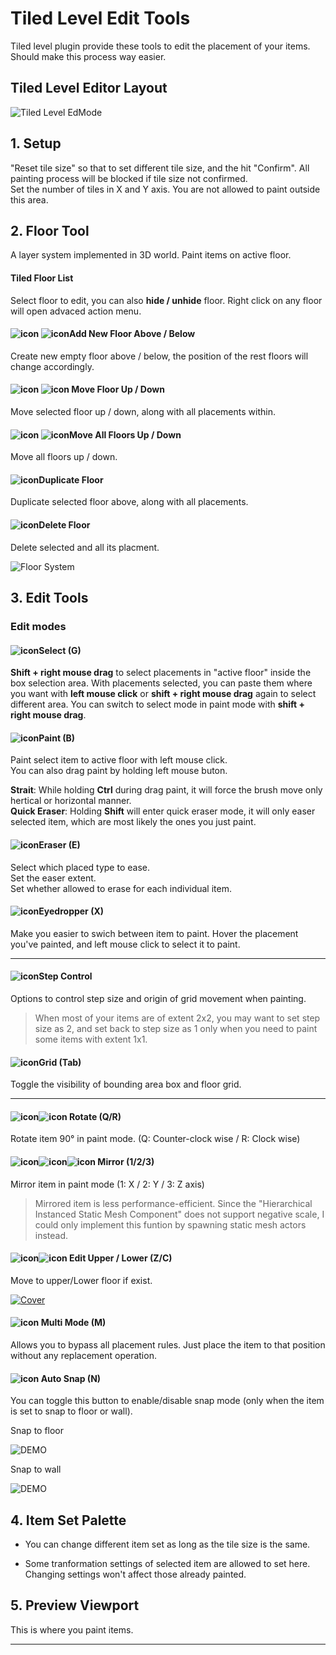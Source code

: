 # Tiled Level Edit Tools

Tiled level plugin provide these tools to edit the placement of your items. Should make this process way easier.

## Tiled Level Editor Layout
![Tiled Level EdMode](../_media/EditTools.png )

## 1. Setup

"Reset tile size" so that to set different tile size, and the hit "Confirm".
All painting process will be blocked if tile size not confirmed.  
Set the number of tiles in X and Y axis. You are not allowed to paint outside this area.  

## 2. Floor Tool

A layer system implemented in 3D world. Paint items on active floor.

#### Tiled Floor List
Select floor to edit, you can also **hide / unhide** floor. Right click on any floor will open advaced action menu.

#### ![icon](../_media/icons/AddNewFloorAbove_128x.png ':size=32 :no-zoom' ) ![icon](../_media/icons/AddNewFloorBelow_128x.png ':size=32 :no-zoom' )Add New Floor Above / Below
Create new empty floor above / below, the position of the rest floors will change accordingly.

#### ![icon](../_media/icons/MoveFloorUp_128x.png ':size=32 :no-zoom' ) ![icon](../_media/icons/MoveFloorDown_128x.png ':size=32 :no-zoom' ) Move Floor Up / Down
Move selected floor up / down, along with all placements within.

#### ![icon](../_media/icons/MoveAllFloorsUp_128x.png ':size=32 :no-zoom' ) ![icon](../_media/icons/MoveAllFloorsDown_128x.png ':size=32 :no-zoom' )Move All Floors Up / Down
Move all floors up / down.

#### ![icon](../_media/icons/DuplicateFloor_128x.png ':size=32 :no-zoom' )Duplicate Floor 
Duplicate selected floor above, along with all placements.

#### ![icon](../_media/icons/DeleteFloor_128x.png ':size=32 :no-zoom' )Delete Floor 
Delete selected and all its placment.


![Floor System](../_media/DemoGIF/FloorSystem.gif)


## 3. Edit Tools

### Edit modes
#### ![icon](../_media/icons/SelectTool_128x.png ':size=32 :no-zoom' )Select (G)
**Shift + right mouse drag** to select placements in "active floor" inside the box selection area. With placements selected, you can paste them where you want with **left mouse click** or **shift + right mouse drag** again to select different area. You can switch to select mode in paint mode with **shift + right mouse drag**. 

#### ![icon](../_media/icons/PaintTool_128x.png ':size=32 :no-zoom' )Paint (B)
Paint select item to active floor with left mouse click.  
You can also drag paint by holding left mouse buton.

**Strait**: While holding **Ctrl** during drag paint, it will force the brush move only hertical or horizontal manner.  
**Quick Eraser**: Holding **Shift** will enter quick eraser mode, it will only easer selected item, which are most likely the ones you just paint. 


#### ![icon](../_media/icons/EraserTool_128x.png ':size=32 :no-zoom' )Eraser (E)
Select which placed type to ease.  
Set the easer extent.  
Set whether allowed to erase for each individual item.  


#### ![icon](../_media/icons/Eyedropper_128x.png ':size=32 :no-zoom' )Eyedropper (X)
Make you easier to swich between item to paint. Hover the placement you've painted, and left mouse click to select it to paint.

---

#### ![icon](../_media/icons/Step_128x.png ':size=32 :no-zoom' )Step Control
Options to control step size and origin of grid movement when painting. 

> When most of your items are of extent 2x2, you may want to set step size as 2, and set back to step size as 1 only when you need to paint some items with extent 1x1.  

#### ![icon](../_media/icons/ToggleGrid_128x.png ':size=32 :no-zoom' )Grid (Tab)
Toggle the visibility of bounding area box and floor grid.

---

#### ![icon](../_media/icons/RotateCCW_128x.png ':size=32 :no-zoom' )![icon](../_media/icons/RotateCW_128x.png ':size=32 :no-zoom' ) Rotate (Q/R)
Rotate item 90&deg; in paint mode. (Q: Counter-clock wise / R: Clock wise)

#### ![icon](../_media/icons/MirrorX_128x.png ':size=32 :no-zoom' )![icon](../_media/icons/MirrorY_128x.png ':size=32 :no-zoom' )![icon](../_media/icons/MirrorZ_128x.png ':size=32 :no-zoom' ) Mirror (1/2/3)
Mirror item in paint mode (1: X / 2: Y / 3: Z axis)
> Mirrored item is less performance-efficient. Since the "Hierarchical Instanced Static Mesh Component" does not support negative scale, I could only implement this funtion by spawning static mesh actors instead.

#### ![icon](../_media/icons/EditLower_128x.png ':size=32 :no-zoom' )![icon](../_media/icons/EditUpper_128x.png ':size=32 :no-zoom' ) Edit Upper / Lower (Z/C)
Move to upper/Lower floor if exist.

[![Cover](../_media/LandTutorVideoCover.png)](https://youtu.be/nKz3ar4LS-8?t=154)


#### ![icon](../_media/icons/Multi_128x.png ':size=32 :no-zoom' ) Multi Mode (M)
Allows you to bypass all placement rules. Just place the item to that position without any replacement operation.

#### ![icon](../_media/icons/Snap_128x.png ':size=32 :no-zoom' ) Auto Snap (N)
You can toggle this button to enable/disable snap mode (only when the item is set to snap to floor or wall). 

Snap to floor

![DEMO](../_media/DemoGIF/SnapFloor.gif)

Snap to wall

![DEMO](../_media/DemoGIF/SnapWall.gif)



## 4. Item Set Palette

- You can change different item set as long as the tile size is the same.

- Some tranformation settings of selected item are allowed to set here. Changing settings won't affect those already painted.


## 5. Preview Viewport

This is where you paint items.

---

